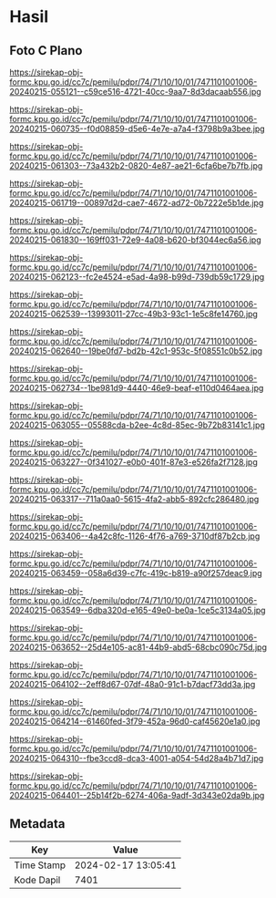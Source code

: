 # Hasil

## Foto C Plano

https://sirekap-obj-formc.kpu.go.id/cc7c/pemilu/pdpr/74/71/10/10/01/7471101001006-20240215-055121--c59ce516-4721-40cc-9aa7-8d3dacaab556.jpg

https://sirekap-obj-formc.kpu.go.id/cc7c/pemilu/pdpr/74/71/10/10/01/7471101001006-20240215-060735--f0d08859-d5e6-4e7e-a7a4-f3798b9a3bee.jpg

https://sirekap-obj-formc.kpu.go.id/cc7c/pemilu/pdpr/74/71/10/10/01/7471101001006-20240215-061303--73a432b2-0820-4e87-ae21-6cfa6be7b7fb.jpg

https://sirekap-obj-formc.kpu.go.id/cc7c/pemilu/pdpr/74/71/10/10/01/7471101001006-20240215-061719--00897d2d-cae7-4672-ad72-0b7222e5b1de.jpg

https://sirekap-obj-formc.kpu.go.id/cc7c/pemilu/pdpr/74/71/10/10/01/7471101001006-20240215-061830--169ff031-72e9-4a08-b620-bf3044ec6a56.jpg

https://sirekap-obj-formc.kpu.go.id/cc7c/pemilu/pdpr/74/71/10/10/01/7471101001006-20240215-062123--fc2e4524-e5ad-4a98-b99d-739db59c1729.jpg

https://sirekap-obj-formc.kpu.go.id/cc7c/pemilu/pdpr/74/71/10/10/01/7471101001006-20240215-062539--13993011-27cc-49b3-93c1-1e5c8fe14760.jpg

https://sirekap-obj-formc.kpu.go.id/cc7c/pemilu/pdpr/74/71/10/10/01/7471101001006-20240215-062640--19be0fd7-bd2b-42c1-953c-5f08551c0b52.jpg

https://sirekap-obj-formc.kpu.go.id/cc7c/pemilu/pdpr/74/71/10/10/01/7471101001006-20240215-062734--1be981d9-4440-46e9-beaf-e110d0464aea.jpg

https://sirekap-obj-formc.kpu.go.id/cc7c/pemilu/pdpr/74/71/10/10/01/7471101001006-20240215-063055--05588cda-b2ee-4c8d-85ec-9b72b83141c1.jpg

https://sirekap-obj-formc.kpu.go.id/cc7c/pemilu/pdpr/74/71/10/10/01/7471101001006-20240215-063227--0f341027-e0b0-401f-87e3-e526fa2f7128.jpg

https://sirekap-obj-formc.kpu.go.id/cc7c/pemilu/pdpr/74/71/10/10/01/7471101001006-20240215-063317--711a0aa0-5615-4fa2-abb5-892cfc286480.jpg

https://sirekap-obj-formc.kpu.go.id/cc7c/pemilu/pdpr/74/71/10/10/01/7471101001006-20240215-063406--4a42c8fc-1126-4f76-a769-3710df87b2cb.jpg

https://sirekap-obj-formc.kpu.go.id/cc7c/pemilu/pdpr/74/71/10/10/01/7471101001006-20240215-063459--058a6d39-c7fc-419c-b819-a90f257deac9.jpg

https://sirekap-obj-formc.kpu.go.id/cc7c/pemilu/pdpr/74/71/10/10/01/7471101001006-20240215-063549--6dba320d-e165-49e0-be0a-1ce5c3134a05.jpg

https://sirekap-obj-formc.kpu.go.id/cc7c/pemilu/pdpr/74/71/10/10/01/7471101001006-20240215-063652--25d4e105-ac81-44b9-abd5-68cbc090c75d.jpg

https://sirekap-obj-formc.kpu.go.id/cc7c/pemilu/pdpr/74/71/10/10/01/7471101001006-20240215-064102--2eff8d67-07df-48a0-91c1-b7dacf73dd3a.jpg

https://sirekap-obj-formc.kpu.go.id/cc7c/pemilu/pdpr/74/71/10/10/01/7471101001006-20240215-064214--61460fed-3f79-452a-96d0-caf45620e1a0.jpg

https://sirekap-obj-formc.kpu.go.id/cc7c/pemilu/pdpr/74/71/10/10/01/7471101001006-20240215-064310--fbe3ccd8-dca3-4001-a054-54d28a4b71d7.jpg

https://sirekap-obj-formc.kpu.go.id/cc7c/pemilu/pdpr/74/71/10/10/01/7471101001006-20240215-064401--25b14f2b-6274-406a-9adf-3d343e02da9b.jpg


## Metadata

| Key        | Value               |
| ---------- | ------------------- |
| Time Stamp | 2024-02-17 13:05:41 |
| Kode Dapil | 7401                |



